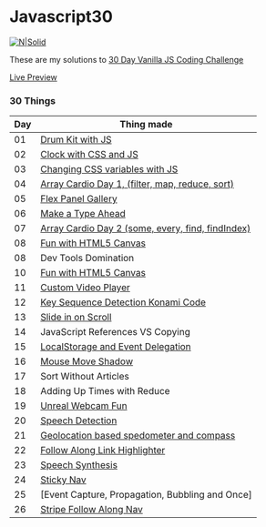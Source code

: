 # Javascript30

[![N|Solid](https://camo.githubusercontent.com/13a16597bc17b350b043e30ab701082fc276d3c4/68747470733a2f2f6a61766173637269707433302e636f6d2f696d616765732f4a53332d736f6369616c2d73686172652e706e67)](https://javascript30.com)

These are my solutions to [30 Day Vanilla JS Coding Challenge](https://javascript30.com/)

[Live Preview](https://goelrohan6.github.io/javascript30/index.html)

### 30 Things

|Day|Thing made|
|---|---|
|01 |[Drum Kit with JS](https://goelrohan6.github.io/javascript30/day01%20Drum%20Kit%20with%20js/day01.html)|
|02|[Clock with CSS and JS](https://goelrohan6.github.io/javascript30/day02%20-%20JS%20and%20CSS%20Clock/day02.html)|
|03|[Changing CSS variables with JS](https://goelrohan6.github.io/javascript30/day03%20-%20Changing%20CSS%20Variables%20with%20JS/day03.html)|
|04|[Array Cardio Day 1, (filter, map, reduce, sort)](https://goelrohan6.github.io/javascript30/day04%20-%20Array%20Cardio%20Day%201/day04.html)|
|05|[Flex Panel Gallery](https://goelrohan6.github.io/javascript30/day05%20-%20Flex%20Panel%20Gallery/day05.html)|
|06|[Make a Type Ahead](https://goelrohan6.github.io/javascript30/day06%20-%20Type%20Ahead/day06.html)|
|07|[Array Cardio Day 2 (some, every, find, findIndex)](https://goelrohan6.github.io/javascript30/day07%20-%20Array%20Cardio%20Day%202/day07.html)|
|08|[Fun with HTML5 Canvas](https://goelrohan6.github.io/javascript30/day08%20-%20Fun%20with%20HTML5%20Canvas/day08.html)|
|08|Dev Tools Domination|
|10|[Fun with HTML5 Canvas](https://goelrohan6.github.io/javascript30/day10%20-%20Hold%20Shift%20and%20Check%20Checkboxes/day10.html)|
|11|[Custom Video Player](https://goelrohan6.github.io/javascript30/day11%20-%20Custom%20Video%20Player/index.html)|
|12|[Key Sequence Detection Konami Code](https://goelrohan6.github.io/javascript30/day12%20-%20Key%20Sequence%20Detection/day12.html)|
|13|[Slide in on Scroll](https://goelrohan6.github.io/javascript30/day13%20-%20Slide%20in%20on%20Scroll/day13.html)|
|14|JavaScript References VS Copying|
|15|[LocalStorage and Event Delegation](https://goelrohan6.github.io/javascript30/day15%20-%20LocalStorage%20and%20Event%20Delegation/day15.html)|
|16|[Mouse Move Shadow](https://goelrohan6.github.io/javascript30/day16%20-%20Mouse%20Move%20Shadow/day16.html)|
|17| Sort Without Articles|
|18| Adding Up Times with Reduce|
|19|[Unreal Webcam Fun](https://goelrohan6.github.io/javascript30/day19%20-%20Webcam%20Fun/day19.html)|
|20|[Speech Detection](https://goelrohan6.github.io/javascript30/day20%20-%20Speech%20Detection/day20.html)|
|21|[Geolocation based spedometer and compass](https://goelrohan6.github.io/javascript30/day21%20-%20Geolocation/day21.html)|
|22|[Follow Along Link Highlighter](https://goelrohan6.github.io/javascript30/day22%20-%20Follow%20Along%20Link%20Highlighter/day22.html)|
|23|[Speech Synthesis](https://goelrohan6.github.io/javascript30/day23%20-%20Speech%20Synthesis/day23.html)|
|24|[Sticky Nav](https://goelrohan6.github.io/javascript30/day24%20-%20Sticky%20Nav/day24.html)|
|25|[Event Capture, Propagation, Bubbling and Once]|
|26|[Stripe Follow Along Nav](https://goelrohan6.github.io/javascript30/day26%20-%20Stripe%20Follow%20Along%20Nav/day26.html)|
 
